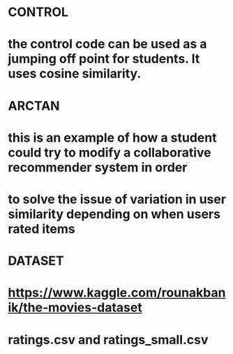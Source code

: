 # CONTROL
# the control code can be used as a jumping off point for students. It uses cosine similarity. 

# ARCTAN
# this is an example of how a student could try to modify a collaborative recommender system in order
# to solve the issue of variation in user similarity depending on when users rated items

# DATASET
# https://www.kaggle.com/rounakbanik/the-movies-dataset
# ratings.csv and ratings_small.csv
